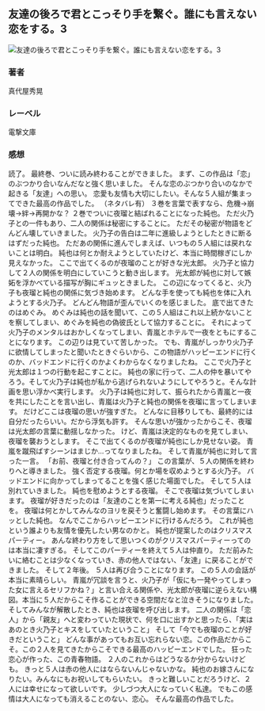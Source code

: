 ## 友達の後ろで君とこっそり手を繋ぐ。誰にも言えない恋をする。3
![友達の後ろで君とこっそり手を繋ぐ。誰にも言えない恋をする。3](https://cdn.discordapp.com/attachments/1211570779934695494/1217689520607068231/1_aZTqn0qK5alPfx8JhqxcVLGYIlP-qo4CGRZJv1XXCbO8MbsnV4AH_oFpb_cqw.png?ex=6604f0bd&is=65f27bbd&hm=b89d5c420d270f41a2aa7cc54a23b37e1d44956002c99ec84459ca7f197099de&)
### 著者
真代屋秀晃
### レーベル
電撃文庫
### 感想
読了。
最終巻、ついに読み終わることができました。
まず、この作品は「恋」のぶつかり合いなんだなと強く思いました。
そんな恋のぶつかり合いのなかで起きる「友達」への思い。
恋愛も友情も大切にしたい。そんな５人組が集まってできた最高の作品でした。
（ネタバレ有）
３巻を言葉で表すなら、危機→崩壊→絆→再開かな？
２巻でついに夜瑠と結ばれることになった純也。
ただ火乃子との一件もあり、二人の関係は秘密にすることに。
ただその秘密が物語をどんどん壊していきました。
火乃子の告白は二年に進級しようとしたときに断るはずだった純也。
ただあの関係に進んでしまえば、いつもの５人組には戻れないことは明白。
純也は何とか耐えようとしていたけど、本当に時間稼ぎにしか見えなかった。
ここで出てくるのが夜瑠のことが好きな光太郎。
火乃子と協力して２人の関係を明白にしていこうと動き出します。
光太郎が純也に対して嫉妬を浮かべている描写が胸にギュッときました。
この辺になってくると、火乃子も夜瑠と純也の関係に気づき始めます。
どんな手を使っても純也を体に入れようとする火乃子。
どんどん物語が歪んでいくのを感じました。
底で出てきたのはめぐみ。
めぐみは純也の話を聞いて、この５人組はこれ以上続かないことを察してしまい、めぐみを純也の偽彼氏として協力することに。
それによって火乃子のメンタルはおかしくなってしまい、青嵐とホテルで一夜をともにすることになります。
この辺りは見ていて苦しかった。
でも、青嵐がしっかり火乃子に欲情してしまったと聞いたときぐらいから、この物語がハッピーエンドに行くのか、バッドエンドに行くのかよくわからなくなりましたね。
ここで火乃子と光太郎は１つの行動を起こすことに。
純也の家に行って、二人の仲を暴いてやろう。そして火乃子は純也が私から逃げられないようにしてやろうと。そんな計画を思い浮かべ実行します。
火乃子は純也に対して、振られたから青嵐と一夜を共にしたことを言い出し、青嵐は火乃子と純也の関係を夜瑠に言ってしまいます。
だけどここは夜瑠の思いが強すぎた。
どんなに目移りしても、最終的には自分だったらいい。だから浮気も許す。
そんな思いが強かったからこそ、夜瑠は光太郎の言葉に動揺しなかった。
けど、青嵐は決定的なものを見てしまい、夜瑠を襲おうとします。
そこで出てくるのが夜瑠が純也にしか見せない姿。
青嵐を蹴飛ばすシーンはまじか…ってなりましたね。
そして青嵐が純也に対して言った一言。
「お前、夜瑠と付き合ってんの？」
この言葉が、５人の関係を終わりへと導きました。
強く否定する夜瑠。何とか場を収めようとする火乃子。
バッドエンドに向かってしまってることを強く感じた場面でした。
そして５人は別れていきました。
純也を慰めようとする夜瑠。
そこで夜瑠は気づいてしまいます。
夜瑠が好きだったのは「友達のことを第一に考える純也」だったことを。
夜瑠は何とかしてみんなのヨリを戻そうと奮闘し始めます。
その言葉にハッとした純也。
なんでここからハッピーエンドに行けるんだろう。
これが純也という誰よりも友情を優先したい男なのかと。
純也が提案したのはクリスマスパーティー。
あんな終わり方をして思いつくのがクリスマスパーティーってのは本当に凄すぎる。
そしてこのパーティーを終えて５人は仲直り。
ただ前みたいに絡むことは少なくなっていき、赤の他人ではない、「友達」に戻ることができました。
そして２年後。
５人は再び合うことになります。
この５人の会話が本当に素晴らしい。
青嵐が冗談を言うと、火乃子が「仮にも一発やってしまった女に言えるセリフかね？」と言い合える関係や、光太郎が夜瑠に逆らえない構図。本当に５人だからこそ作ることができる空間だなと泣きそうになりました。
そしてみんなが解散したとき、純也は夜瑠を呼び出します。
二人の関係は「恋人」から「親友」へと変わっていた現状で、何を口に出すかと思ったら、「実はあのとき火乃子とキスをしていたということ」
そして「今でも夜瑠のことが好きだということ」
どんな事があってもお互い忘れらない恋。この作品だからこそ。この２人を見てきたからこそできる最高のハッピーエンドでした。
狂った恋心が作った、この青春物語。
２人のこれからはどうなるか分からないけども。
きっと５人は赤の他人にはならないんじゃないかな。
純也のお嫁さんになりたい。みんなにもお祝いしてもらいたい。
きっと難しいことだろうけど、２人には幸せになって欲しいです。
少しづつ大人になっていく私達。
でもこの感情は大人になっても消えることのない、恋心。
そんな最高の作品でした。